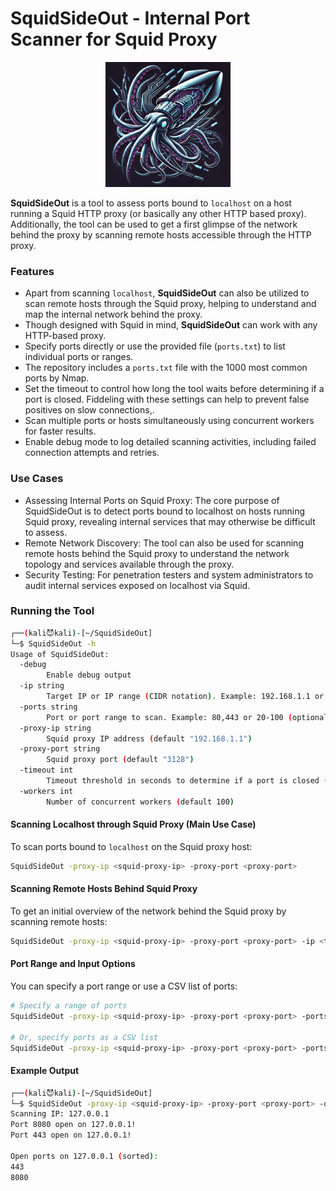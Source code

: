 # SquidSideOut - Internal Port Scanner for Squid Proxy

<p align="center">
  <img src="/img/squidsideout.webp" width="200">
</p>

**SquidSideOut** is a tool to assess ports bound to `localhost` on a host running a Squid HTTP proxy (or basically any other HTTP based proxy). Additionally, the tool can be used to get a first glimpse of the network behind the proxy by scanning remote hosts accessible through the HTTP proxy.

###  Features

- Apart from scanning `localhost`, **SquidSideOut** can also be utilized to scan remote hosts through the Squid proxy, helping to understand and map the internal network behind the proxy.
- Though designed with Squid in mind, **SquidSideOut** can work with any HTTP-based proxy.
- Specify ports directly or use the provided file (`ports.txt`) to list individual ports or ranges.
-  The repository includes a `ports.txt` file with the 1000 most common ports by Nmap.
- Set the timeout to control how long the tool waits before determining if a port is closed. Fiddeling with these settings can help to prevent false positives on slow connections,.
- Scan multiple ports or hosts simultaneously using concurrent workers for faster results.
- Enable debug mode to log detailed scanning activities, including failed connection attempts and retries.

### Use Cases
- Assessing Internal Ports on Squid Proxy: The core purpose of SquidSideOut is to detect ports bound to localhost on hosts running Squid proxy, revealing internal services that may otherwise be difficult to assess.
- Remote Network Discovery: The tool can also be used for scanning remote hosts behind the Squid proxy to understand the network topology and services available through the proxy.
- Security Testing: For penetration testers and system administrators to audit internal services exposed on localhost via Squid.

### Running the Tool

```sh
┌──(kali😈kali)-[~/SquidSideOut]
└─$ SquidSideOut -h
Usage of SquidSideOut:
  -debug
        Enable debug output
  -ip string
        Target IP or IP range (CIDR notation). Example: 192.168.1.1 or 192.168.1.0/24 (default "127.0.0.1")
  -ports string
        Port or port range to scan. Example: 80,443 or 20-100 (optional, defaults to ports.txt)
  -proxy-ip string
        Squid proxy IP address (default "192.168.1.1")
  -proxy-port string
        Squid proxy port (default "3128")
  -timeout int
        Timeout threshold in seconds to determine if a port is closed (default 5)
  -workers int
        Number of concurrent workers (default 100)
```


#### Scanning Localhost through Squid Proxy (Main Use Case)

To scan ports bound to `localhost` on the Squid proxy host:

```sh
SquidSideOut -proxy-ip <squid-proxy-ip> -proxy-port <proxy-port>
```
#### Scanning Remote Hosts Behind Squid Proxy

To get an initial overview of the network behind the Squid proxy by scanning remote hosts:

```sh
SquidSideOut -proxy-ip <squid-proxy-ip> -proxy-port <proxy-port> -ip <target-ip/cidr>
```

#### Port Range and Input Options
You can specify a port range or use a CSV list of ports:

```sh
# Specify a range of ports
SquidSideOut -proxy-ip <squid-proxy-ip> -proxy-port <proxy-port> -ports 80-8080

# Or, specify ports as a CSV list
SquidSideOut -proxy-ip <squid-proxy-ip> -proxy-port <proxy-port> -ports 22,80,443
```

#### Example Output

```sh
┌──(kali😈kali)-[~/SquidSideOut]
└─$ SquidSideOut -proxy-ip <squid-proxy-ip> -proxy-port <proxy-port> -debug
Scanning IP: 127.0.0.1
Port 8080 open on 127.0.0.1!
Port 443 open on 127.0.0.1!

Open ports on 127.0.0.1 (sorted):
443
8080
```

